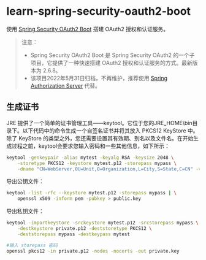 # learn-spring-security-oauth2-boot

使用 [Spring Security OAuth2 Boot](https://github.com/spring-attic/spring-security-oauth2-boot) 搭建 OAuth2 授权和认证服务。

> 注意：
> - Spring Security OAuth2 Boot 是 Spring Security OAuth2 的一个子项目，它提供了一种快速搭建 OAuth2 授权和认证服务的方式。最新版本为 2.6.8。
> - 该项目2022年5月31日归档，不再维护，推荐使用 [Spring Authorization Server](https://github.com/spring-projects/spring-authorization-server) 代替。


## 生成证书

JRE 提供了一个简单的证书管理工具——keytool。它位于您的JRE_HOME\bin目录下。以下代码中的命令生成一个自签名证书并将其放入 PKCS12 KeyStore 中。除了 KeyStore 的类型之外，您还需要设置其有效期、别名以及文件名。在开始生成过程之前，keytool会要求您输入密码和一些其他信息，如下所示：

```bash
keytool -genkeypair -alias mytest -keyalg RSA -keysize 2048 \
    -storetype PKCS12 -keystore mytest.p12 -storepass mypass \
    -dname "CN=WebServer,OU=Unit,O=Organization,L=City,S=State,C=CN" -validity 3650
```

导出公钥文件：
```bash
keytool -list -rfc --keystore mytest.p12 -storepass mypass | \
    openssl x509 -inform pem -pubkey > public.key
```

导出私钥文件：
```bash
keytool -importkeystore -srckeystore mytest.p12 -srcstorepass mypass \
    -destkeystore private.p12 -deststoretype PKCS12 \
    -deststorepass mypass -destkeypass mytest

#输入 storepass 密码 
openssl pkcs12 -in private.p12 -nodes -nocerts -out private.key
```
